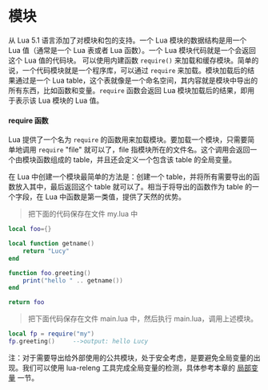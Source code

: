 # 模块

从 Lua 5.1 语言添加了对模块和包的支持。一个 Lua 模块的数据结构是用一个 Lua 值（通常是一个 Lua 表或者 Lua 函数）。一个 Lua 模块代码就是一个会返回这个 Lua 值的代码块。
可以使用内建函数 `require()` 来加载和缓存模块。简单的说，一个代码模块就是一个程序库，可以通过 `require` 来加载。模块加载后的结果通过是一个 Lua table，这个表就像是一个命名空间，其内容就是模块中导出的所有东西，比如函数和变量。`require` 函数会返回 Lua 模块加载后的结果，即用于表示该 Lua 模块的 Lua 值。

#### require 函数

Lua 提供了一个名为 `require` 的函数用来加载模块。要加载一个模块，只需要简单地调用 `require` "file" 就可以了，file 指模块所在的文件名。这个调用会返回一个由模块函数组成的 table，并且还会定义一个包含该 table 的全局变量。

在 Lua 中创建一个模块最简单的方法是：创建一个 table，并将所有需要导出的函数放入其中，最后返回这个 table 就可以了。相当于将导出的函数作为 table 的一个字段，在 Lua 中函数是第一类值，提供了天然的优势。

> 把下面的代码保存在文件 my.lua 中

```lua
local foo={}

local function getname()
    return "Lucy"
end

function foo.greeting()
    print("hello " .. getname())
end

return foo
```

> 把下面代码保存在文件 main.lua 中，然后执行 main.lua，调用上述模块。

```lua
local fp = require("my")
fp.greeting()     -->output: hello Lucy
```

注：对于需要导出给外部使用的公共模块，处于安全考虑，是要避免全局变量的出现。我们可以使用 lua-releng 工具完成全局变量的检测，具体参考本章的 [局部变量](local.md) 一节。
